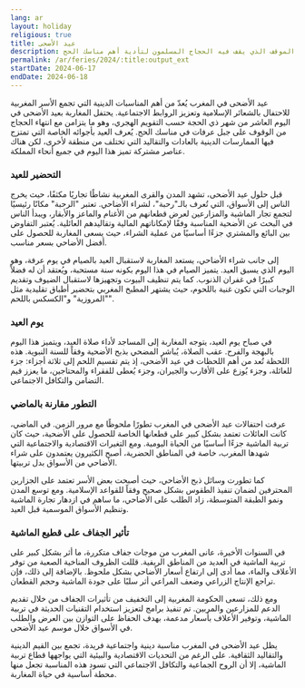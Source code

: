 ```yaml
---
lang: ar
layout: holiday
religious: true
title: عيد الأضحى
description: عيد الأضحى يوافق يوم 10 ذو الحجة بعد انتهاء وقفة يوم عرفة، الموقف الذي يقف فيه الحجاج المسلمون لتأدية أهم مناسك الحج.
permalink: /ar/feries/2024/:title:output_ext
startDate: 2024-06-17
endDate: 2024-06-18
---
```


عيد الأضحى في المغرب يُعدّ من أهم المناسبات الدينية التي تجمع الأسر المغربية للاحتفال بالشعائر الإسلامية وتعزيز الروابط الاجتماعية. يحتفل المغاربة بعيد الأضحى في اليوم العاشر من شهر ذي الحجة حسب التقويم الهجري، وهو ما يتزامن مع انتهاء الحجاج من الوقوف على جبل عرفات في مناسك الحج. يُعرف العيد بأجوائه الخاصة التي تمتزج فيها الممارسات الدينية بالعادات والتقاليد التي تختلف من منطقة لأخرى، لكن هناك عناصر مشتركة تميز هذا اليوم في جميع أنحاء المملكة.

### التحضير للعيد

قبل حلول عيد الأضحى، تشهد المدن والقرى المغربية نشاطًا تجاريًا مكثفًا، حيث يخرج الناس إلى الأسواق، التي تُعرف بالـ"رحبة"، لشراء الأضاحي. تعتبر "الرحبة" مكانًا رئيسيًا لتجمع تجار الماشية والمزارعين لعرض قطعانهم من الأغنام والماعز والأبقار، ويبدأ الناس في البحث عن الأضحية المناسبة وفقًا لإمكاناتهم المالية وتقاليدهم العائلية. يُعتبر التفاوض بين البائع والمشتري جزءًا أساسيًا من عملية الشراء، حيث يسعى المغاربة للحصول على أفضل الأضاحي بسعر مناسب.

إلى جانب شراء الأضاحي، يستعد المغاربة لاستقبال العيد بالصيام في يوم عرفة، وهو اليوم الذي يسبق العيد. يتميز الصيام في هذا اليوم بكونه سنة مستحبة، ويُعتقد أن له فضلاً كبيرًا في غفران الذنوب. كما يتم تنظيف البيوت وتجهيزها لاستقبال الضيوف وتقديم الوجبات التي تكون غنية باللحوم، حيث يشتهر المطبخ المغربي بتحضير أطباق تقليدية مثل "المروزية" و"الكسكس باللحم".

### يوم العيد

في صباح يوم العيد، يتوجه المغاربة إلى المساجد لأداء صلاة العيد، ويتميز هذا اليوم بالبهجة والفرح. عقب الصلاة، يُباشر المضحي بذبح الأضحية وفقاً للسنة النبوية. هذه اللحظة تُعد من أهم اللحظات في عيد الأضحى، إذ يتم تقسيم اللحم إلى ثلاثة أجزاء: جزء للعائلة، وجزء يُوزع على الأقارب والجيران، وجزء يُعطى للفقراء والمحتاجين، ما يعزز قيم التضامن والتكافل الاجتماعي.

### التطور مقارنة بالماضي

عرفت احتفالات عيد الأضحى في المغرب تطورًا ملحوظًا مع مرور الزمن. في الماضي، كانت العائلات تعتمد بشكل كبير على قطعانها الخاصة للحصول على الأضحية، حيث كان تربية الماشية جزءًا أساسيًا من الحياة اليومية. ومع التغيرات الاقتصادية والاجتماعية التي شهدها المغرب، خاصة في المناطق الحضرية، أصبح الكثيرون يعتمدون على شراء الأضاحي من الأسواق بدل تربيتها.

كما تطورت وسائل ذبح الأضاحي، حيث أصبحت بعض الأسر تعتمد على الجزارين المحترفين لضمان تنفيذ الطقوس بشكل صحيح وفقاً للقواعد الإسلامية. ومع توسع المدن ونمو الطبقة المتوسطة، زاد الطلب على الأضاحي، ما ساهم في ازدهار تجارة الماشية وتنظيم الأسواق الموسمية قبل العيد.

### تأثير الجفاف على قطيع الماشية

في السنوات الأخيرة، عانى المغرب من موجات جفاف متكررة، ما أثر بشكل كبير على تربية الماشية في العديد من المناطق الريفية. قللت الظروف المناخية الصعبة من توفر الأعلاف والماء، مما أدى إلى ارتفاع أسعار الأضاحي بشكل ملحوظ. بالإضافة إلى ذلك، فإن تراجع الإنتاج الزراعي وضعف المراعي أثر سلبًا على جودة الماشية وحجم القطعان.

ومع ذلك، تسعى الحكومة المغربية إلى التخفيف من تأثيرات الجفاف من خلال تقديم الدعم للمزارعين والمربين. تم تنفيذ برامج لتعزيز استخدام التقنيات الحديثة في تربية الماشية، وتوفير الأعلاف بأسعار مدعمة، بهدف الحفاظ على التوازن بين العرض والطلب في الأسواق خلال موسم عيد الأضحى.

يظل عيد الأضحى في المغرب مناسبة دينية واجتماعية فريدة، تجمع بين القيم الدينية والتقاليد الثقافية. على الرغم من التحديات الاقتصادية والبيئية التي يواجهها قطاع تربية الماشية، إلا أن الروح الجماعية والتكافل الاجتماعي التي تسود هذه المناسبة تجعل منها محطة أساسية في حياة المغاربة.